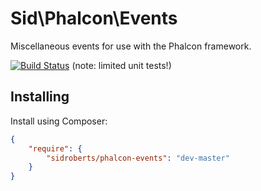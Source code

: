 Sid\Phalcon\Events
==================

Miscellaneous events for use with the Phalcon framework.



[![Build Status](https://travis-ci.org/SidRoberts/phalcon-events.svg?branch=master)](https://travis-ci.org/SidRoberts/phalcon-events) (note: limited unit tests!)



## Installing ##

Install using Composer:

```json
{
	"require": {
		"sidroberts/phalcon-events": "dev-master"
	}
}
```
